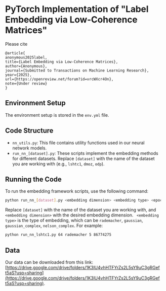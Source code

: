 # PyTorch Implementation of "Label Embedding via Low-Coherence Matrices"

Please cite
```
@article{
anonymous2025label,
title={Label Embedding via Low-Coherence Matrices},
author={Anonymous},
journal={Submitted to Transactions on Machine Learning Research},
year={2025},
url={https://openreview.net/forum?id=vrcWXcr4On},
note={Under review}
}
```

## Environment Setup

The environment setup is stored in the `env.yml` file. 

## Code Structure

- `nn_utils.py`: This file contains utility functions used in our neural network models.
- `run_nn_[dataset].py`: These scripts implement the embedding methods for different datasets. Replace `[dataset]` with the name of the dataset you are working with (e.g., `lshtc1`, `dmoz`, `odp`).

## Running the Code

To run the embedding framework scripts, use the following command:

```bash
python run_nn_[dataset].py <embedding dimension> <embedding type> <epochs to train> <random seed>
```

Replace `[dataset]` with the name of the dataset you are working with, and `<embedding dimension>` with the desired embedding dimension. ` <embedding type>` is the type of embedding, which can be `rademacher`, `gaussian`, `gaussian_complex`, `nelson_complex`. For example:

```bash
python run_nn_lshtc1.py 64 rademacher 5 86774275
```



## Data

Our data can be downloaded from this link: [https://drive.google.com/drive/folders/1K3lU4vhHTFYrZs2L5sY9uC3gRGeft5aS?usp=sharing](https://drive.google.com/drive/folders/1K3lU4vhHTFYrZs2L5sY9uC3gRGeft5aS?usp=sharing).
